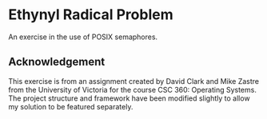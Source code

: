 # Ethynyl Radical Problem
An exercise in the use of POSIX semaphores.

## Acknowledgement
This exercise is from an assignment created by David Clark and Mike Zastre from
the University of Victoria for the course CSC 360: Operating Systems. The
project structure and framework have been modified slightly to allow my solution
to be featured separately.